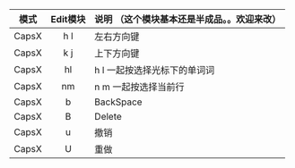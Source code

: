 
| 模式 | Edit模块   | 说明 （这个模块基本还是半成品。。欢迎来改）|
| - | :-: | - |
| CapsX | h l       | 左右方向键 |
| CapsX | k j       | 上下方向键 |
| CapsX | hl        | h l 一起按选择光标下的单词词 |
| CapsX | nm        | n m 一起按选择当前行 |
| CapsX | b         | BackSpace |
| CapsX | B         | Delete |
| CapsX | u         | 撤销 |
| CapsX | U         | 重做 |